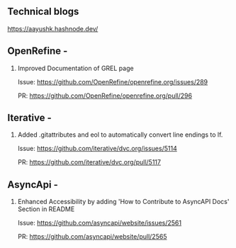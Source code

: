 ## Technical blogs 

https://aayushk.hashnode.dev/

## OpenRefine -

1) Improved Documentation of GREL page

   Issue: https://github.com/OpenRefine/openrefine.org/issues/289

   PR: https://github.com/OpenRefine/openrefine.org/pull/296

## Iterative -

1) Added .gitattributes and eol to automatically convert line endings to lf.

   Issue: https://github.com/iterative/dvc.org/issues/5114

   PR: https://github.com/iterative/dvc.org/pull/5117

## AsyncApi -

1) Enhanced Accessibility by adding 'How to Contribute to AsyncAPI Docs' Section in README 
    
    Issue: https://github.com/asyncapi/website/issues/2561
   
    PR: https://github.com/asyncapi/website/pull/2565

